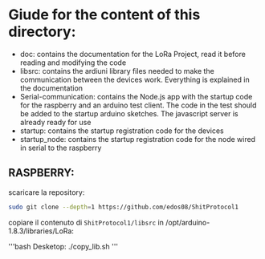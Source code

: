 # Giude for the content of this directory:

* doc: contains the documentation for the LoRa Project, read it before reading and modifying the code
* libsrc: contains the ardiuni library files needed to make the communication between the devices work. Everything is explained in the documentation
* Serial-communication: contains the Node.js app with the startup code for the raspberry and an arduino test client. The code in the test should be added to the startup arduino sketches. The javascript server is already ready for use
* startup: contains the startup registration code for the devices
* startup_node: contains the startup registration code for the node wired in serial to the raspberry

## RASPBERRY:
 scaricare la repository:

 ```bash
sudo git clone --depth=1 https://github.com/edos08/ShitProtocol1        
 ```

 copiare il contenuto di `ShitProtocol1/libsrc` in /opt/arduino-1.8.3/libraries/LoRa:

 '''bash
Desketop:  ./copy_lib.sh 
 '''



